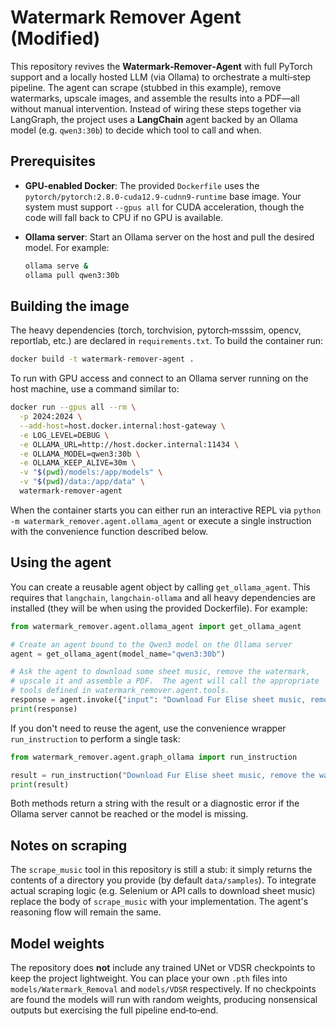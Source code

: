 # Watermark Remover Agent (Modified)

This repository revives the **Watermark‑Remover‑Agent** with full PyTorch
support and a locally hosted LLM (via Ollama) to orchestrate a multi‑step
pipeline.  The agent can scrape (stubbed in this example), remove
watermarks, upscale images, and assemble the results into a PDF—all
without manual intervention.  Instead of wiring these steps together via
LangGraph, the project uses a **LangChain** agent backed by an Ollama
model (e.g. `qwen3:30b`) to decide which tool to call and when.

## Prerequisites

* **GPU‑enabled Docker**: The provided `Dockerfile` uses the
  `pytorch/pytorch:2.8.0-cuda12.9-cudnn9-runtime` base image.  Your
  system must support `--gpus all` for CUDA acceleration, though the code
  will fall back to CPU if no GPU is available.
* **Ollama server**: Start an Ollama server on the host and pull the
  desired model.  For example:

  ```bash
  ollama serve &
  ollama pull qwen3:30b
  ```

## Building the image

The heavy dependencies (torch, torchvision, pytorch‑msssim, opencv,
reportlab, etc.) are declared in `requirements.txt`.  To build the
container run:

```bash
docker build -t watermark-remover-agent .
```

To run with GPU access and connect to an Ollama server running on the
host machine, use a command similar to:

```bash
docker run --gpus all --rm \
  -p 2024:2024 \
  --add-host=host.docker.internal:host-gateway \
  -e LOG_LEVEL=DEBUG \
  -e OLLAMA_URL=http://host.docker.internal:11434 \
  -e OLLAMA_MODEL=qwen3:30b \
  -e OLLAMA_KEEP_ALIVE=30m \
  -v "$(pwd)/models:/app/models" \
  -v "$(pwd)/data:/app/data" \
  watermark-remover-agent
```

When the container starts you can either run an interactive REPL via
`python -m watermark_remover.agent.ollama_agent` or execute a single
instruction with the convenience function described below.

## Using the agent

You can create a reusable agent object by calling
`get_ollama_agent`.  This requires that `langchain`, `langchain‑ollama`
and all heavy dependencies are installed (they will be when using the
provided Dockerfile).  For example:

```python
from watermark_remover.agent.ollama_agent import get_ollama_agent

# Create an agent bound to the Qwen3 model on the Ollama server
agent = get_ollama_agent(model_name="qwen3:30b")

# Ask the agent to download some sheet music, remove the watermark,
# upscale it and assemble a PDF.  The agent will call the appropriate
# tools defined in watermark_remover.agent.tools.
response = agent.invoke({"input": "Download Fur Elise sheet music, remove the watermark, upscale it, and assemble into a PDF."})
print(response)
```

If you don't need to reuse the agent, use the convenience wrapper
`run_instruction` to perform a single task:

```python
from watermark_remover.agent.graph_ollama import run_instruction

result = run_instruction("Download Fur Elise sheet music, remove the watermark, upscale it and assemble into a PDF.")
print(result)
```

Both methods return a string with the result or a diagnostic error if
the Ollama server cannot be reached or the model is missing.

## Notes on scraping

The `scrape_music` tool in this repository is still a stub: it simply
returns the contents of a directory you provide (by default
`data/samples`).  To integrate actual scraping logic (e.g. Selenium or
API calls to download sheet music) replace the body of
`scrape_music` with your implementation.  The agent's reasoning flow
will remain the same.

## Model weights

The repository does **not** include any trained UNet or VDSR checkpoints
to keep the project lightweight.  You can place your own `.pth` files
into `models/Watermark_Removal` and `models/VDSR` respectively.  If no
checkpoints are found the models will run with random weights, producing
nonsensical outputs but exercising the full pipeline end‑to‑end.
